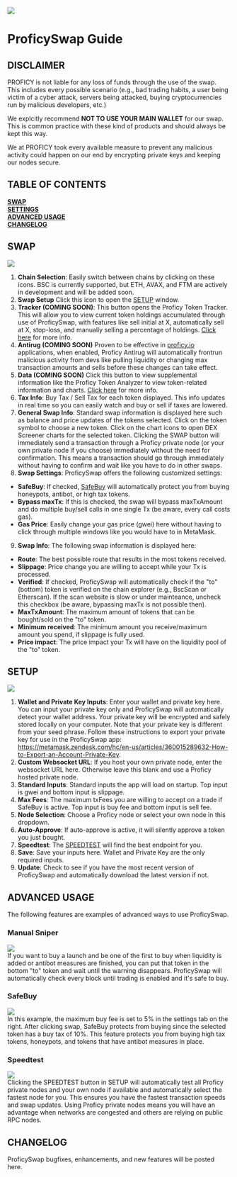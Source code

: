 ![](pictures/proficy_banner.png)

# ProficySwap Guide

## DISCLAIMER  
PROFICY is not liable for any loss of funds through the use of the swap. This includes every possible scenario (e.g., bad trading habits, a user being victim of a cyber attack, servers being attacked, buying cryptocurrencies run by malicious developers, etc.)  

We explcitly recommend **NOT TO USE YOUR MAIN WALLET** for our swap. This is common practice with these kind of products and should always be kept this way.  

We at PROFICY took every available measure to prevent any malicious activity could happen on our end by encrypting private keys and keeping our nodes secure.  

## TABLE OF CONTENTS
[**SWAP**](#swap)  
[**SETTINGS**](#settings)  
[**ADVANCED USAGE**](#advanced-usage)  
[**CHANGELOG**](#changelog)  


## SWAP  

![](pictures/swap.png)  

1.	**Chain Selection**: Easily switch between chains by clicking on these icons. BSC is currently supported, but ETH, AVAX, and FTM are actively in development and will be added soon.
2.	**Swap Setup** Click this icon to open the [SETUP](#setup) window.
3.	**Tracker (COMING SOON)**: This button opens the Proficy Token Tracker. This will allow you to view current token holdings accumulated through use of ProficySwap, with features like sell initial at X, automatically sell at X, stop-loss, and manually selling a percentage of holdings. [Click here](https://www.proficy.io/whitepaper.pdf#page=5) for more info.
4.	**Antirug (COMING SOON)** Proven to be effective in [proficy.io](https://www.proficy.io) applications, when enabled, Proficy Antirug will automatically frontrun malicious activity from devs like pulling liquidity or changing max transaction amounts and sells before these changes can take effect.
5.	**Data (COMING SOON)** Click this button to view supplemental information like the Proficy Token Analyzer to view token-related information and charts. [Click here](https://www.proficy.io/whitepaper.pdf#page=5) for more info.
6.	**Tax Info**: Buy Tax / Sell Tax for each token displayed. This info updates in real time so you can easily watch and buy or sell if taxes are lowered.
7. **General Swap Info**: Standard swap information is displayed here such as balance and price updates of the tokens selected. Click on the token symbol to choose a new token. Click on the chart icons to open DEX Screener charts for the selected token. Clicking the SWAP button will immediately send a transaction through a Proficy private node (or your own private node if you choose) immediately without the need for confirmation. This means a transaction should go through immediately without having to confirm and wait like you have to do in other swaps.
8. **Swap Settings**: ProficySwap offers the following customized settings:  
- **SafeBuy**: If checked, [SafeBuy](#safebuy) will automatically protect you from buying honeypots, antibot, or high tax tokens. 
- **Bypass maxTx**: If this is checked, the swap will bypass maxTxAmount and do multiple buy/sell calls in one single Tx (be aware, every call costs gas).
- **Gas Price**: Easily change your gas price (gwei) here without having to click through multiple windows like you would have to in MetaMask. 
9. **Swap Info**: The following swap information is displayed here:
- **Route**: The best possible route that results in the most tokens received.
- **Slippage**: Price change you are willing to accept while your Tx is processed.
- **Verified**: If checked, ProficySwap will automatically check if the "to" (bottom) token is verified on the chain explorer (e.g., BscScan or Etherscan). If the scan website is slow or under mainteance, uncheck this checkbox (be aware, bypassing maxTx is not possible then).
- **MaxTxAmount**: The maximum amount of tokens that can be bought/sold on the "to" token. 
- **Minimum received**: The minimum amount you receive/maximum amount you spend, if slippage is fully used. 
- **Price impact**: The price impact your Tx will have on the liquidity pool of the "to" token.

## SETUP

![](pictures/setup.png)  
1. **Wallet and Private Key Inputs**: Enter your wallet and private key here. You can input your private key only and ProficySwap will automatically detect your wallet address. Your private key will be encrypted and safely stored locally on your computer. Note that your private key is different from your seed phrase. Follow these instructions to export your private key for use in the ProficySwap app: https://metamask.zendesk.com/hc/en-us/articles/360015289632-How-to-Export-an-Account-Private-Key.
2. **Custom Websocket URL**: If you host your own private node, enter the websocket URL here. Otherwise leave this blank and use a Proficy hosted private node.
3. **Standard Inputs**: Standard inputs the app will load on startup. Top input is gwei and bottom input is slippage.
4. **Max Fees**: The maximum txFees you are willing to accept on a trade if SafeBuy is active. Top input is buy fee and bottom input is sell fee.  
5. **Node Selection**: Choose a Proficy node or select your own node in this dropdown.
6. **Auto-Approve**: If auto-approve is active, it will silently approve a token you just bought.  
7. **Speedtest**: The [SPEEDTEST](#speedtest) will find the best endpoint for you.
8. **Save**: Save your inputs here. Wallet and Private Key are the only required inputs.
9. **Update**: Check to see if you have the most recent version of ProficySwap and automatically download the latest version if not. 


## ADVANCED USAGE
The following features are examples of advanced ways to use ProficySwap.
### Manual Sniper
![](pictures/manual.png)  
If you want to buy a launch and be one of the first to buy when liquidity is added or antibot measures are finished, you can put that token in the bottom "to" token and wait until the warning disappears. ProficySwap will automatically check every block until trading is enabled and it's safe to buy. 

### SafeBuy
![](pictures/safebuy.png)  
In this example, the maximum buy fee is set to 5% in the settings tab on the right. After clicking swap, SafeBuy protects from buying since the selected token has a buy tax of 10%. This feature protects you from buying high tax tokens, honeypots, and tokens that have antibot measures in place. 

### Speedtest
![](pictures/speedtest.png)  
Clicking the SPEEDTEST button in SETUP will automatically test all Proficy private nodes and your own node if available and automatically select the fastest node for you. This ensures you have the fastest transaction speeds and swap updates. Using Proficy private nodes means you will have an advantage when networks are congested and others are relying on public RPC nodes.

## CHANGELOG
ProficySwap bugfixes, enhancements, and new features will be posted here. 









